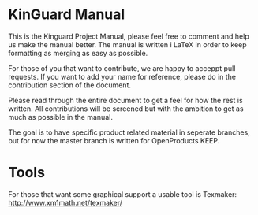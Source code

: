 KinGuard Manual
==========

This is the Kinguard Project Manual, please feel free to comment and help us make the manual better.
The manual is written i LaTeX in order to keep formatting as merging as easy as possible.

For those of you that want to contribute, we are happy to acceppt pull requests.
If you want to add your name for reference, please do in the contribution section of the document.

Please read through the entire document to get a feel for how the rest is written.
All contributions will be screened but with the ambition to get as much as possible in the manual.

The goal is to have specific product related material in seperate branches, but for now the master branch is written for OpenProducts KEEP.

Tools
=====

For those that want some graphical support a usable tool is Texmaker:
http://www.xm1math.net/texmaker/


